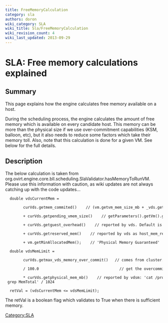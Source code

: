 ```yaml
---
title: FreeMemoryCalculation
category: sla
authors: doron
wiki_category: SLA
wiki_title: Sla/FreeMemoryCalculation
wiki_revision_count: 4
wiki_last_updated: 2013-09-29
---
```


# SLA: Free memory calculations explained

## Summary

This page explains how the engine calculates free memory available on a host.

During the scheduling process, the engine calculates the amount of free memory
which is available on every candidate host. This memory can be more than the physical
size if we use over-commitment capabilities (KSM, balloon, etc), but it also needs to reduce
some factors which take their memory toll. Also, note that this calculation is done for a given
VM. See below for the full details.

## Description

The below calculation is taken from org.ovirt.engine.core.bll.scheduling.SlaValidator.hasMemoryToRunVM.
Please use this information with caution, as wiki updates are not always catching up with the code updates...

      double vdsCurrentMem =
              curVds.getmem_commited()    // (vm.getvm_mem_size_mb + _vds.getguest_overhead) * all VMs for this vds
              + curVds.getpending_vmem_size()    // getParameters().getVm().getMinAllocatedMem() => all VMs not running yet.
              + curVds.getguest_overhead()    // reported by vds. Default is 65.
              + curVds.getreserved_mem()    // reported by vds as host_mem_reserve(256) + extra_mem_reserve(65) = 321
              + vm.getMinAllocatedMem();    // 'Physical Memory Guaranteed'

      double vdsMemLimit = 
              curVds.getmax_vds_memory_over_commit()   // comes from cluster. default is 120
              / 100.0                                    // get the overcommit ratio right
              * curVds.getphysical_mem_mb()    // reported by vdsm: 'cat /proc/meminfo | grep MemTotal' / 1024

      retVal = (vdsCurrentMem <= vdsMemLimit);

The retVal is a boolean flag which validates to True when there is sufficient memory.

<Category:SLA>
